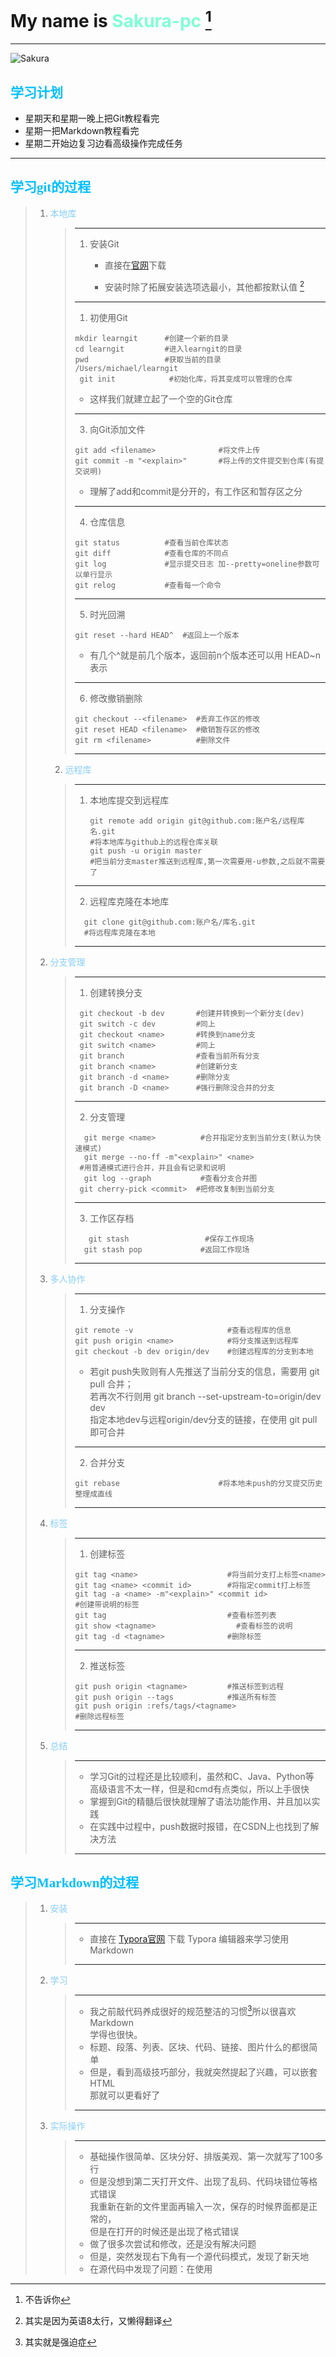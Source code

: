 # My name is <font color=Aquamarine>Sakura-pc</font> [^who?]

----

![Sakura](https://c-ssl.duitang.com/uploads/item/201601/06/20160106193815_KWzas.jpeg)

## <font color=DeepSkyBlue face="仿宋">学习计划</font>

* 星期天和星期一晚上把Git教程看完
* 星期一把Markdown教程看完
* 星期二开始边复习边看高级操作完成任务

---

## <font color=DeepSkyBlue face="仿宋">学习git的过程</font>

> 1. <font color=LightSkyBlue face="微软雅黑">本地库</font>
>
>    > ---
> 	 >
>    > 1. 安装Git
>    >
>    >    + 直接在[官网](https://git-scm.com/downloads)下载
>    >
>    >    + 安装时除了拓展安装选项选最小，其他都按默认值 [^.] 
>    >
>    > ---
>    >
>    > 1. 初使用Git
>    >
>    > ```git
>    > mkdir learngit      #创建一个新的目录
>    > cd learngit         #进入learngit的目录
>    > pwd                 #获取当前的目录
>    > /Users/michael/learngit
>    >  git init            #初始化库，将其变成可以管理的仓库
>    >  ```
>    >
>    >
>    >   + 这样我们就建立起了一个空的Git仓库
>    > 
>    > ---
>    >
>    > 3. 向Git添加文件
>    >
>    > ```git
>    > git add <filename>              #将文件上传
>    > git commit -m "<explain>"       #将上传的文件提交到仓库(有提交说明)
>    > ```
>    >
>    >   + 理解了add和commit是分开的，有工作区和暂存区之分
>    > 
>    > ---
>    >
>    > 4. 仓库信息
>    >
>    > ```git
>    > git status          #查看当前仓库状态
>    > git diff            #查看仓库的不同点
>    > git log             #显示提交日志 加--pretty=oneline参数可以单行显示
>    > git relog           #查看每一个命令
>    > ```
>    >---
>    >
>    >5. 时光回溯
>    > 
>    >```git
>    > git reset --hard HEAD^  #返回上一个版本
>    > ```
>    > 
>    >  + 有几个^就是前几个版本，返回前n个版本还可以用 HEAD~n 表示
>    > 
>    > ---
>    > 
>    >6. 修改撤销删除
>    > 
>    > ```git
>    > git checkout --<filename>  #丢弃工作区的修改
>    > git reset HEAD <filename>  #撤销暂存区的修改
>    > git rm <filename>          #删除文件
>    >```
>    > 
>    > ---
>    
>    2. <font color=LightSkyBlue face="微软黑雅">远程库</font>
>
>    > ---
> 	 >
>    > 1. 本地库提交到远程库
>    >
>    >    ```git
>    >    git remote add origin git@github.com:账户名/远程库名.git
>    >    #将本地库与github上的远程仓库关联
>    >    git push -u origin master
>    >    #把当前分支master推送到远程库,第一次需要用-u参数,之后就不需要了
>    >    ```
>    >  ---
>    > 
>    >  2. 远程库克隆在本地库
>    >
>    > ```git
>    >   git clone git@github.com:账户名/库名.git
>    >   #将远程库克隆在本地
>    >```
>    > ---
> 
> 3. <font color=LightSkyBlue face="微软黑雅">分支管理</font>
>
>    > ---
> 	 >
>    > 1. 创建转换分支
>    >
>    > ```git
>    >  git checkout -b dev       #创建并转换到一个新分支(dev)
>    >  git switch -c dev         #同上
>    >  git checkout <name>       #转换到name分支
>    >  git switch <name>         #同上
>    >  git branch                #查看当前所有分支
>    >  git branch <name>         #创建新分支
>    >  git branch -d <name>      #删除分支
>    >  git branch -D <name>      #强行删除没合并的分支
>    > ```
>    >    
>    >  ---
>    > 
>    >  2. 分支管理
>    >
>    > ```git
>    >   git merge <name>          #合并指定分支到当前分支(默认为快速模式)
>    >   git merge --no-ff -m"<explain>" <name>
>    >  #用普通模式进行合并，并且会有记录和说明
>    >   git log --graph           #查看分支合并图
>    >  git cherry-pick <commit>  #把修改复制到当前分支
>    > ```
>    >    ---
>    >    
>    >    3. 工作区存档
>    >    
>    > ```git
>    >    git stash                 #保存工作现场
>    >   git stash pop             #返回工作现场
>    > ```
>    > ---
> 
> 4. <font color=LightSkyBlue face="微软黑雅">多人协作</font>
>
> 	 >---
>	 >
>    > 1. 分支操作
>    >
>    > ```git
>    > git remote -v                     #查看远程库的信息
>    > git push origin <name>            #将分支推送到远程库
>    > git checkout -b dev origin/dev    #创建远程库的分支到本地
>    > ```
>    > + 若git push失败则有人先推送了当前分支的信息，需要用 git pull 合并；  
>    > 	 若再次不行则用 git branch --set-upstream-to=origin/dev dev    
>    >   指定本地dev与远程origin/dev分支的链接，在使用 git pull 即可合并
>    >
>    > ---
>    >
>    > 2. 合并分支
>    >
>    > ```git
>    > git rebase                      #将本地未push的分叉提交历史整理成直线
>    > ```
>    >
>    > ---
> 
> 5. <font color=LightSkyBlue face="微软黑雅">标签</font>
>
> 	 >---
>	 >
>    >1. 创建标签
>    >
>    >```git
>    >git tag <name>                    #将当前分支打上标签<name>
>    >git tag <name> <commit id>        #将指定commit打上标签
>    >git tag -a <name> -m"<explain>" <commit id> 
>    > #创建带说明的标签
>    >git tag                           #查看标签列表
>    >git show <tagname>				  #查看标签的说明
>    >git tag -d <tagname>              #删除标签
>    >```
>    >
>    >---
>    >
>    >2. 推送标签
>    >
>    >```git
>    >git push origin <tagname>         #推送标签到远程
>    >git push origin --tags            #推送所有标签
>    >git push origin :refs/tags/<tagname>
>    > #删除远程标签
>    >```
>    >
>    >---
>    >
> 
> 6. <font color=LightSkyBlue face="微软黑雅">总结</font>
>
>    > ---
>    >
>    > + 学习Git的过程还是比较顺利，虽然和C、Java、Python等   
>    >   高级语言不太一样，但是和cmd有点类似，所以上手很快
>    >+ 掌握到Git的精髓后很快就理解了语法功能作用、并且加以实践
>    > + 在实践中过程中，push数据时报错，在CSDN上也找到了解决方法
>    >
>    > ---
>    >

## <font color=DeepSkyBlue face="仿宋">学习Markdown的过程</font>

> 1. <font color=LightSkyBlue face="微软黑雅">安装</font>
>
>    > ---
>    >
>    > + 直接在 [Typora官网](https://typora.io/) 下载 Typora 编辑器来学习使用Markdown
>    >
>    > ---
>
> 2. <font color=LightSkyBlue face="微软黑雅">学习</font> 
>
>    >---
>    >
>    >+ 我之前敲代码养成很好的规范整洁的习惯[^*]所以很喜欢Markdown   
>    >学得也很快。
>    >+ 标题、段落、列表、区块、代码、链接、图片什么的都很简单
>    >+ 但是，看到高级技巧部分，我就突然提起了兴趣，可以嵌套HTML   
>    >那就可以更看好了
>    >
>    >---
>
> 3. <font color=LightSkyBlue face="微软黑雅">实际操作</font> 
>
>    > ---
>    >
>    > + 基础操作很简单、区块分好、排版美观、第一次就写了100多行
>    > + 但是没想到第二天打开文件、出现了乱码、代码块错位等格式错误   
>    > 我重新在新的文件里面再输入一次，保存的时候界面都是正常的，   
>    > 但是在打开的时候还是出现了格式错误   
>    > + 做了很多次尝试和修改，还是没有解决问题
>    > + 但是，突然发现右下角有一个源代码模式，发现了新天地
>    > + 在源代码中发现了问题：在使用







[^who?]:不告诉你
[^.]:其实是因为英语8太行，又懒得翻译
[^*]:其实就是强迫症